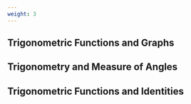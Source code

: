 ```yaml
---
weight: 3
---
```


## Trigonometric Functions and Graphs

## Trigonometry and Measure of Angles

## Trigonometric Functions and Identities